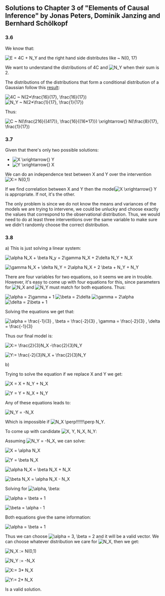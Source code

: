## Solutions to Chapter 3 of "Elements of Causal Inference" by Jonas Peters, Dominik Janzing and Bernhard Schölkopf

### 3.6

We know that:

![E = 4C + N_Y](https://render.githubusercontent.com/render/math?math=E%20%3D%204C%20%2B%20N_Y) and the right hand side distributes like ~ N(0, 17)

We want to understand the distributions of 4C and ![N_Y ](https://render.githubusercontent.com/render/math?math=N_Y%20)
 when their sum is 2.

The distributions of the distributions that form a conditional distribution of a Gaussian follow this [result](https://stats.stackexchange.com/questions/9071/intuitive-explanation-of-contribution-to-sum-of-two-normally-distributed-random):

![4C ~ N(2*\frac{16}{17}, \frac{16}{17})](https://render.githubusercontent.com/render/math?math=4C%20~%20N(2*%5Cfrac%7B16%7D%7B17%7D%2C%20%5Cfrac%7B16%7D%7B17%7D))
![N_Y ~ N(2*\frac{1}{17}, \frac{1}{17})](https://render.githubusercontent.com/render/math?math=N_Y%20~%20N(2*%5Cfrac%7B1%7D%7B17%7D%2C%20%5Cfrac%7B1%7D%7B17%7D))

Thus:

![C ~ N(\frac{2*16}{(4*17)}, \frac{16}{(16*17)}) \xrightarrow{} N(\frac{8}{17}, \frac{1}{17})](https://render.githubusercontent.com/render/math?math=C%20~%20N(%5Cfrac%7B2*16%7D%7B(4*17)%7D%2C%20%5Cfrac%7B16%7D%7B(16*17)%7D)%20%5Cxrightarrow%7B%7D%20N(%5Cfrac%7B8%7D%7B17%7D%2C%20%5Cfrac%7B1%7D%7B17%7D))


### 3.7

Given that there's only two possible solutions: 

* ![X \xrightarrow{} Y](https://render.githubusercontent.com/render/math?math=X%20%5Cxrightarrow%7B%7D%20Y)
* ![Y \xrightarrow{} X](https://render.githubusercontent.com/render/math?math=Y%20%5Cxrightarrow%7B%7D%20X)

We can do an independence test between X and Y over the intervention ![X:= N(0,1)](https://render.githubusercontent.com/render/math?math=X%3A%3D%20N(0%2C1))

If we find correlation between X and Y then the model![X \xrightarrow{} Y](https://render.githubusercontent.com/render/math?math=X%20%5Cxrightarrow%7B%7D%20Y) is appropriate. If not, it's the other.

The only problem is since we do not know the means and variances of the models we are trying to intervene, we could be unlucky and choose exactly the values that correspond to the observational distribution. Thus, we would need to do at least three interventions over the same variable to make sure we didn't randomly choose the correct distribution.


### 3.8

a) This is just solving a linear system:

![\alpha N_X + \beta N_y = 2\gamma N_X + 2\delta N_Y + N_X](https://render.githubusercontent.com/render/math?math=%5Calpha%20N_X%20%2B%20%5Cbeta%20N_y%20%3D%202%5Cgamma%20N_X%20%2B%202%5Cdelta%20N_Y%20%2B%20N_X)

![\gamma N_X + \delta N_Y = 2\alpha N_X + 2 \beta + N_Y + N_Y](https://render.githubusercontent.com/render/math?math=%5Cgamma%20N_X%20%2B%20%5Cdelta%20N_Y%20%3D%202%5Calpha%20N_X%20%2B%202%20%5Cbeta%20%2B%20N_Y%20%2B%20N_Y)


There are four variables for two equations, so it seems we are in trouble. However, it's easy to come up with four equations for this, since parameters for ![N_X ](https://render.githubusercontent.com/render/math?math=N_X%20) and ![N_Y ](https://render.githubusercontent.com/render/math?math=N_Y%20) must match for both equations. Thus:

![\alpha = 2\gamma + 1](https://render.githubusercontent.com/render/math?math=%5Calpha%20%3D%202%5Cgamma%20%2B%201)
![\beta = 2\delta](https://render.githubusercontent.com/render/math?math=%5Cbeta%20%3D%202%5Cdelta)
![\gamma = 2\alpha](https://render.githubusercontent.com/render/math?math=%5Cgamma%20%3D%202%5Calpha)
![\delta = 2\beta + 1](https://render.githubusercontent.com/render/math?math=%5Cdelta%20%3D%202%5Cbeta%20%2B%201)

Solving the equations we get that:

![\alpha = \frac{-1}{3} , \beta = \frac{-2}{3} , \gamma = \frac{-2}{3} , \delta = \frac{-1}{3}](https://render.githubusercontent.com/render/math?math=%5Calpha%20%3D%20%5Cfrac%7B-1%7D%7B3%7D%20%2C%20%5Cbeta%20%3D%20%5Cfrac%7B-2%7D%7B3%7D%20%2C%20%5Cgamma%20%3D%20%5Cfrac%7B-2%7D%7B3%7D%20%2C%20%5Cdelta%20%3D%20%5Cfrac%7B-1%7D%7B3%7D)


Thus our final model is:

![X:= \frac{2}{3}N_X -\frac{2}{3}N_Y ](https://render.githubusercontent.com/render/math?math=X%3A%3D%20%5Cfrac%7B2%7D%7B3%7DN_X%20-%5Cfrac%7B2%7D%7B3%7DN_Y%20)

![Y:= \frac{-2}{3}N_X + \frac{2}{3}N_Y](https://render.githubusercontent.com/render/math?math=Y%3A%3D%20%5Cfrac%7B-2%7D%7B3%7DN_X%20%2B%20%5Cfrac%7B2%7D%7B3%7DN_Y)

b)

Trying to solve the equation if we replace X and Y we get:

![X = X + N_Y + N_X](https://render.githubusercontent.com/render/math?math=X%20%3D%20X%20%2B%20N_Y%20%2B%20N_X)

![Y = Y + N_X + N_Y](https://render.githubusercontent.com/render/math?math=Y%20%3D%20Y%20%2B%20N_X%20%2B%20N_Y)


Any of these equations leads to:

![N_Y = -N_X ](https://render.githubusercontent.com/render/math?math=N_Y%20%3D%20-N_X%20)

Which is impossible if ![N_X \perp\!\!\!\!\!\!\perp N_Y](https://render.githubusercontent.com/render/math?math=N_X%20%5Cperp%5C!%5C!%5C!%5C!%5C!%5C!%5Cperp%20N_Y).


To come up with candidate ![X, Y, N_X, N_Y](https://render.githubusercontent.com/render/math?math=X%2C%20Y%2C%20N_X%2C%20N_Y):

Assuming ![N_Y = -N_X ](https://render.githubusercontent.com/render/math?math=N_Y%20%3D%20-N_X%20), we can solve:

![X = \alpha N_X](https://render.githubusercontent.com/render/math?math=X%20%3D%20%5Calpha%20N_X)

![Y = \beta N_X](https://render.githubusercontent.com/render/math?math=Y%20%3D%20%5Cbeta%20N_X)


![\alpha N_X = \beta N_X + N_X](https://render.githubusercontent.com/render/math?math=%5Calpha%20N_X%20%3D%20%5Cbeta%20N_X%20%2B%20N_X)

![\beta N_X = \alpha N_X - N_X](https://render.githubusercontent.com/render/math?math=%5Cbeta%20N_X%20%3D%20%5Calpha%20N_X%20-%20N_X)

Solving for ![\alpha, \beta](https://render.githubusercontent.com/render/math?math=%5Calpha%2C%20%5Cbeta):

![\alpha = \beta + 1](https://render.githubusercontent.com/render/math?math=%5Calpha%20%3D%20%5Cbeta%20%2B%201)

![\beta =  \alpha - 1](https://render.githubusercontent.com/render/math?math=%5Cbeta%20%3D%20%20%5Calpha%20-%201)


Both equations give the same information:

![\alpha = \beta + 1](https://render.githubusercontent.com/render/math?math=%5Calpha%20%3D%20%5Cbeta%20%2B%201)

Thus we can choose ![\alpha = 3, \beta = 2](https://render.githubusercontent.com/render/math?math=%5Calpha%20%3D%203%2C%20%5Cbeta%20%3D%202) and it will be a valid vector. We can choose whatever distribution we care for ![N_X ](https://render.githubusercontent.com/render/math?math=N_X%20), then we get:

![N_X := N(0,1)](https://render.githubusercontent.com/render/math?math=N_X%20%3A%3D%20N(0%2C1))

![N_Y := -N_X](https://render.githubusercontent.com/render/math?math=N_Y%20%3A%3D%20-N_X)

![X:= 3* N_X](https://render.githubusercontent.com/render/math?math=X%3A%3D%203*%20N_X)

![Y:= 2* N_X](https://render.githubusercontent.com/render/math?math=Y%3A%3D%202*%20N_X)


Is a valid solution.







